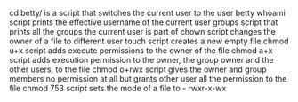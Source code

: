 cd betty/ is a script that switches the current user to the user betty
whoami script prints the effective username of the current user
groups script that prints all the groups the current user is part of
chown script changes the owner of a file to different user
touch script creates a new empty file
chmod u+x script adds execute permissions to the owner of the file
chmod a+x script adds execution permission to the owner, the group owner and the other users, to the file
chmod o+rwx script gives the owner and group members no permission at all but grants other user all the permission to the file
chmod 753 script sets the mode of a file to - rwxr-x-wx
